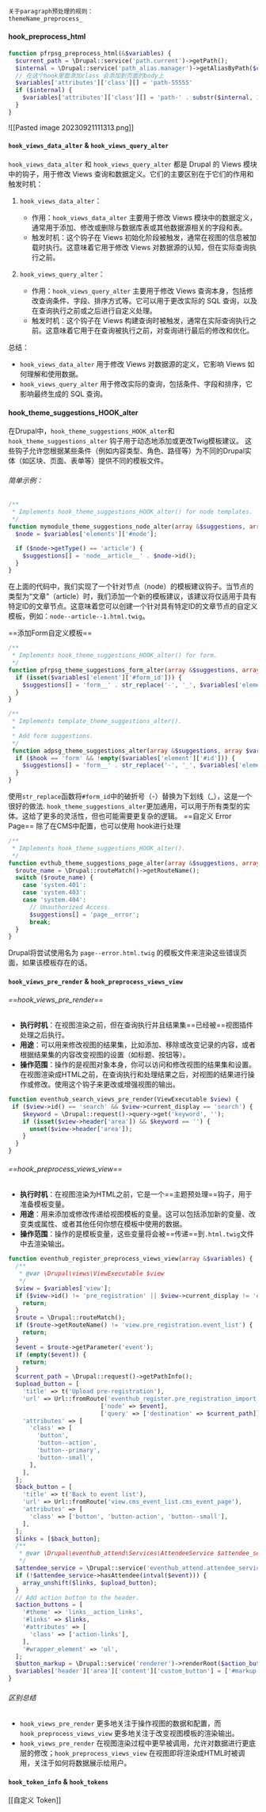 ```php
关于paragraph预处理的规则：
themeName_preprocess_

```

#### hook_preprocess_html
```php
function pfrpsg_preprocess_html(&$variables) {  
  $current_path = \Drupal::service('path.current')->getPath();  
  $internal = \Drupal::service('path_alias.manager')->getAliasByPath($current_path);
  // 在这个hook里面添加class 会添加到页面的body上
  $variables['attributes']['class'][] = 'path-55555'  
  if ($internal) {  
    $variables['attributes']['class'][] = 'path-' . substr($internal, 1);  
  }
}
```
![[Pasted image 20230921111313.png]]



#### `hook_views_data_alter` & `hook_views_query_alter`
`hook_views_data_alter` 和 `hook_views_query_alter` 都是 Drupal 的 Views 模块中的钩子，用于修改 Views 查询和数据定义。它们的主要区别在于它们的作用和触发时机：

1. `hook_views_data_alter`：
    - 作用：`hook_views_data_alter` 主要用于修改 Views 模块中的数据定义，通常用于添加、修改或删除与数据库表或其他数据源相关的字段和表。
    - 触发时机：这个钩子在 Views 初始化阶段被触发，通常在视图的信息被加载时执行。这意味着它用于修改 Views 对数据源的认知，但在实际查询执行之前。

2.  `hook_views_query_alter`：
    - 作用：`hook_views_query_alter` 主要用于修改 Views 查询本身，包括修改查询条件、字段、排序方式等。它可以用于更改实际的 SQL 查询，以及在查询执行之前或之后进行自定义处理。
    - 触发时机：这个钩子在 Views 构建查询时被触发，通常在实际查询执行之前。这意味着它用于在查询被执行之前，对查询进行最后的修改和优化。

总结：
- `hook_views_data_alter` 用于修改 Views 对数据源的定义，它影响 Views 如何理解和使用数据。
- `hook_views_query_alter` 用于修改实际的查询，包括条件、字段和排序，它影响最终生成的 SQL 查询。


#### hook_theme_suggestions_HOOK_alter
在Drupal中，`hook_theme_suggestions_HOOK_alter`和`hook_theme_suggestions_alter` 钩子用于动态地添加或更改Twig模板建议。
这些钩子允许您根据某些条件（例如内容类型、角色、路径等）为不同的Drupal实体（如区块、页面、表单等）提供不同的模板文件。
###### 简单示例：
```php
/**
 * Implements hook_theme_suggestions_HOOK_alter() for node templates.
 */
function mymodule_theme_suggestions_node_alter(array &$suggestions, array $variables) {
  $node = $variables['elements']['#node'];

  if ($node->getType() == 'article') {
    $suggestions[] = 'node__article__' . $node->id();
  }
}
```
在上面的代码中，我们实现了一个针对节点（node）的模板建议钩子。当节点的类型为“文章”（article）时，我们添加一个新的模板建议，该建议将仅适用于具有特定ID的文章节点。这意味着您可以创建一个针对具有特定ID的文章节点的自定义模板，例如：`node--article--1.html.twig`。

==添加Form自定义模板==
```php
/**  
 * Implements hook_theme_suggestions_HOOK_alter() for form. 
 */
function pfrpsg_theme_suggestions_form_alter(array &$suggestions, array $variables) {  
  if (isset($variables['element']['#form_id'])) {  
    $suggestions[] = 'form__' . str_replace('-', '_', $variables['element']['#form_id']);  
  }
}

/**  
 * Implements template_theme_suggestions_alter(). 
 * 
 * Add form suggestions. 
 */
 function adpsg_theme_suggestions_alter(array &$suggestions, array $variables, $hook) {  
  if ($hook == 'form' && !empty($variables['element']['#id'])) {  
    $suggestions[] = 'form__' . str_replace('-', '_', $variables['element']['#id']);  
  }
}
```
使用`str_replace`函数将`#form_id`中的破折号（-）替换为下划线（\_），这是一个很好的做法.
`hook_theme_suggestions_alter`更加通用，可以用于所有类型的实体。这给了更多的灵活性，但也可能需要更复杂的逻辑。
 ==自定义 Error Page==
除了在CMS中配置，也可以使用 hook进行处理
```php
/**  
 * Implements hook_theme_suggestions_HOOK_alter(). 
 */
function evthub_theme_suggestions_page_alter(array &$suggestions, array $variables) {  
  $route_name = \Drupal::routeMatch()->getRouteName();  
  switch ($route_name) {  
    case 'system.401':  
    case 'system.403':  
    case 'system.404':  
      // Unauthorized Access.  
      $suggestions[] = 'page__error';  
      break;  
  }
}
```
Drupal将尝试使用名为 `page--error.html.twig` 的模板文件来渲染这些错误页面，如果该模板存在的话。

#### `hook_views_pre_render` & `hook_preprocess_views_view`
###### ==hook_views_pre_render==
- **执行时机**：在视图渲染之前，但在查询执行并且结果集==已经被==视图插件处理之后执行。
- **用途**：可以用来修改视图的结果集，比如添加、移除或改变记录的内容，或者根据结果集的内容改变视图的设置（如标题、按钮等）。
- **操作范围**：操作的是视图对象本身，你可以访问和修改视图的结果集和设置。
在视图渲染成HTML之前，在查询执行和处理结果之后，对视图的结果进行操作或修改。使用这个钩子来更改或增强视图的输出。
```php
function eventhub_search_views_pre_render(ViewExecutable $view) {
 if ($view->id() == 'search' && $view->current_display == 'search') {
    $keyword = \Drupal::request()->query->get('keyword', '');
    if (isset($view->header['area']) && $keyword == '') {
      unset($view->header['area']);
    }
  }
}
```
###### ==hook_preprocess_views_view==
- **执行时机**：在视图渲染为HTML之前，它是一个==主题预处理==钩子，用于准备模板变量。
- **用途**：用来添加或修改传递给视图模板的变量。这可以包括添加新的变量、改变类或属性、或者其他任何你想在模板中使用的数据。
- **操作范围**：操作的是模板变量，这些变量将会被==传递==到`.html.twig`文件中去渲染输出。
```php
function eventhub_register_preprocess_views_view(array &$variables) {  
  /**  
   * @var \Drupal\views\ViewExecutable $view  
   */  
  $view = $variables['view'];  
  if ($view->id() != 'pre_registration' || $view->current_display != 'event_list') {  
    return;  
  }  
  $route = \Drupal::routeMatch();  
  if ($route->getRouteName() != 'view.pre_registration.event_list') {  
    return;  
  }  
  $event = $route->getParameter('event');  
  if (empty($event)) {  
    return;  
  }  
  $current_path = \Drupal::request()->getPathInfo();  
  $upload_button = [  
    'title' => t('Upload pre-registration'),  
    'url' => Url::fromRoute('eventhub_register.pre_registration_import_csv', 
                          ['node' => $event], 
                          ['query' => ['destination' => $current_path]]),  
    'attributes' => [  
      'class' => [  
        'button',  
        'button--action',  
        'button--primary',  
        'button--small',  
      ],    
    ],  
  ];  
  $back_button = [  
    'title' => t('Back to event list'),  
    'url' => Url::fromRoute('view.cms_event_list.cms_event_page'),  
    'attributes' => [  
      'class' => ['button', 'button-action', 'button--small'],  
    ],  
  ];  
  $links = [$back_button];  
  /**  
   * @var \Drupal\eventhub_attend\Services\AttendeeService $attendee_service  
   */  
  $attendee_service = \Drupal::service('eventhub_attend.attendee_service');  
  if (!$attendee_service->hasAttendee(intval($event))) {  
    array_unshift($links, $upload_button);  
  }  
  // Add action button to the header.  
  $action_buttons = [  
    '#theme' => 'links__action_links',  
    '#links' => $links,  
    '#attributes' => [  
      'class' => ['action-links'],  
    ],    
    '#wrapper_element' => 'ul',  
  ];  
  $button_markup = \Drupal::service('renderer')->renderRoot($action_buttons);  
  $variables['header']['area']['content']['custom_button'] = ['#markup' => $button_markup];  
}
```
###### 区别总结

- `hook_views_pre_render` 更多地关注于操作视图的数据和配置，而 `hook_preprocess_views_view` 更多地关注于改变视图模板的渲染输出。
- `hook_views_pre_render` 在视图渲染过程中更早被调用，允许对数据进行更底层的修改；`hook_preprocess_views_view` 在视图即将渲染成HTML时被调用，关注于如何将数据展示给用户。
#### `hook_token_info` & `hook_tokens`
[[自定义 Token]]